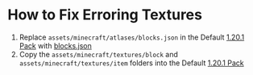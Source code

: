 # How to Fix Erroring Textures
 1. Replace `assets/minecraft/atlases/blocks.json` in the Default [1.20.1 Pack](https://dokucraft.co.uk/resource-packs/light) with [blocks.json](https://raw.githubusercontent.com/SyndiShanX/All-of-The-Mods-9-Mod-Support/main/blocks.json)
 2. Copy the `assets/minecraft/textures/block` and `assets/minecraft/textures/item` folders into the Default [1.20.1 Pack](https://dokucraft.co.uk/resource-packs/light)